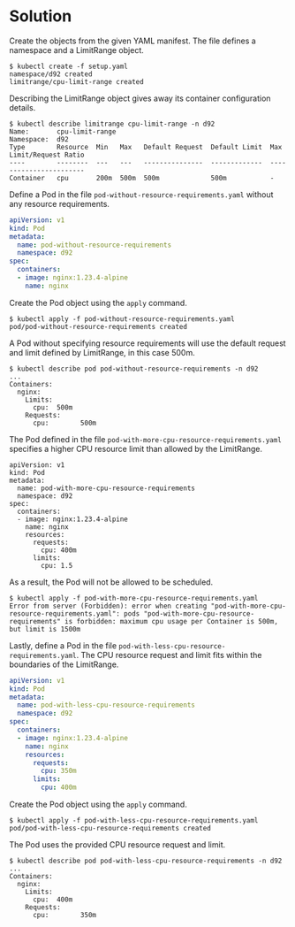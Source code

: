 # Solution

Create the objects from the given YAML manifest. The file defines a namespace and a LimitRange object.

```
$ kubectl create -f setup.yaml
namespace/d92 created
limitrange/cpu-limit-range created
```

Describing the LimitRange object gives away its container configuration details.

```
$ kubectl describe limitrange cpu-limit-range -n d92
Name:       cpu-limit-range
Namespace:  d92
Type        Resource  Min   Max   Default Request  Default Limit  Max Limit/Request Ratio
----        --------  ---   ---   ---------------  -------------  -----------------------
Container   cpu       200m  500m  500m             500m           -
```

Define a Pod in the file `pod-without-resource-requirements.yaml` without any resource requirements.

```yaml
apiVersion: v1
kind: Pod
metadata:
  name: pod-without-resource-requirements
  namespace: d92
spec:
  containers:
  - image: nginx:1.23.4-alpine
    name: nginx
```

Create the Pod object using the `apply` command.

```
$ kubectl apply -f pod-without-resource-requirements.yaml
pod/pod-without-resource-requirements created
```

A Pod without specifying resource requirements will use the default request and limit defined by LimitRange, in this case 500m.

```
$ kubectl describe pod pod-without-resource-requirements -n d92
...
Containers:
  nginx:
    Limits:
      cpu:  500m
    Requests:
      cpu:        500m
```

The Pod defined in the file `pod-with-more-cpu-resource-requirements.yaml` specifies a higher CPU resource limit than allowed by the LimitRange.

```
apiVersion: v1
kind: Pod
metadata:
  name: pod-with-more-cpu-resource-requirements
  namespace: d92
spec:
  containers:
  - image: nginx:1.23.4-alpine
    name: nginx
    resources:
      requests:
        cpu: 400m
      limits:
        cpu: 1.5
```

As a result, the Pod will not be allowed to be scheduled.

```
$ kubectl apply -f pod-with-more-cpu-resource-requirements.yaml
Error from server (Forbidden): error when creating "pod-with-more-cpu-resource-requirements.yaml": pods "pod-with-more-cpu-resource-requirements" is forbidden: maximum cpu usage per Container is 500m, but limit is 1500m
```

Lastly, define a Pod in the file `pod-with-less-cpu-resource-requirements.yaml`. The CPU resource request and limit fits within the boundaries of the LimitRange.

```yaml
apiVersion: v1
kind: Pod
metadata:
  name: pod-with-less-cpu-resource-requirements
  namespace: d92
spec:
  containers:
  - image: nginx:1.23.4-alpine
    name: nginx
    resources:
      requests:
        cpu: 350m
      limits:
        cpu: 400m
```

Create the Pod object using the `apply` command.

```
$ kubectl apply -f pod-with-less-cpu-resource-requirements.yaml
pod/pod-with-less-cpu-resource-requirements created
```

The Pod uses the provided CPU resource request and limit.

```
$ kubectl describe pod pod-with-less-cpu-resource-requirements -n d92
...
Containers:
  nginx:
    Limits:
      cpu:  400m
    Requests:
      cpu:        350m
```
